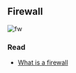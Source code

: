 ## Firewall

![fw](https://user-images.githubusercontent.com/6486822/29731052-c131268c-8997-11e7-8647-9c6c081293e1.png)

### Read

- [What is a firewall](https://en.wikipedia.org/wiki/Firewall_(computing))
